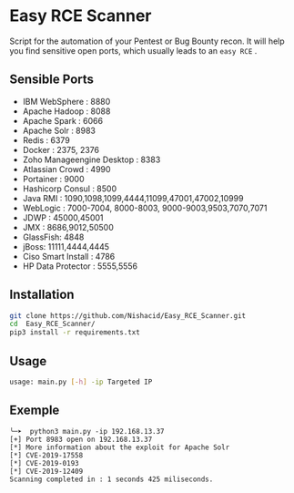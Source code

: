 # Easy RCE Scanner

Script for the automation of your Pentest or Bug Bounty recon.
It will help you find sensitive open ports, which usually leads to an `easy RCE` . 

## Sensible Ports

- IBM WebSphere : 8880
- Apache Hadoop : 8088
- Apache Spark : 6066
- Apache Solr : 8983
- Redis : 6379
- Docker : 2375, 2376
- Zoho Manageengine Desktop : 8383
- Atlassian Crowd : 4990
- Portainer : 9000
- Hashicorp Consul : 8500
- Java RMI : 1090,1098,1099,4444,11099,47001,47002,10999
- WebLogic : 7000-7004, 8000-8003, 9000-9003,9503,7070,7071
- JDWP : 45000,45001
- JMX : 8686,9012,50500
- GlassFish: 4848
- jBoss: 11111,4444,4445
- Ciso Smart Install : 4786
- HP Data Protector : 5555,5556

## Installation 

```bash
git clone https://github.com/Nishacid/Easy_RCE_Scanner.git
cd  Easy_RCE_Scanner/
pip3 install -r requirements.txt
```

## Usage

```bash
usage: main.py [-h] -ip Targeted IP
```

## Exemple 

```
╰─➤  python3 main.py -ip 192.168.13.37
[+] Port 8983 open on 192.168.13.37
[*] More information about the exploit for Apache Solr
[*] CVE-2019-17558
[*] CVE-2019-0193
[*] CVE-2019-12409
Scanning completed in : 1 seconds 425 miliseconds.
```
